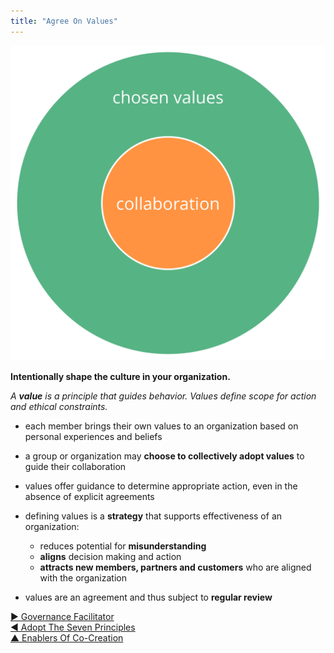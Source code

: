 ```yaml
---
title: "Agree On Values"
---
```



![right,fit](img/collaboration-values/chosen-values.png)

**Intentionally shape the culture in your organization.**

_A **value** is a principle that guides behavior. Values define scope for action and ethical constraints._

-   each member brings their own values to an organization based on personal experiences and beliefs
-   a group or organization may **choose to collectively adopt values** to guide their collaboration



-   values offer guidance to determine appropriate action, even in the absence of explicit agreements
-   defining values is a **strategy** that supports effectiveness of an organization:
    -   reduces potential for **misunderstanding**
    -   **aligns** decision making and action
    -   **attracts new members, partners and customers** who are aligned with the organization
-   values are an agreement and thus subject to **regular review**




[&#9654; Governance Facilitator](governance-facilitator.html)<br/>[&#9664; Adopt The Seven Principles](adopt-the-seven-principles.html)<br/>[&#9650; Enablers Of Co-Creation](enablers-of-co-creation.html)

